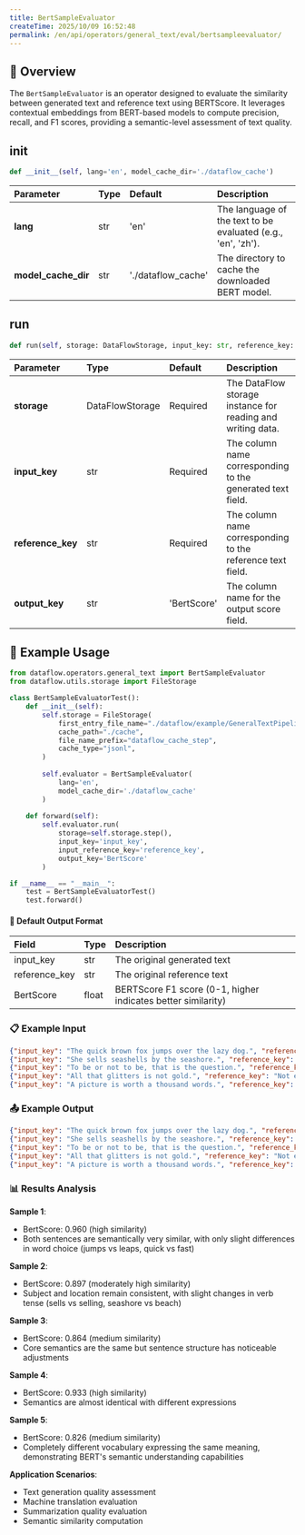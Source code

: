 ```yaml
---
title: BertSampleEvaluator
createTime: 2025/10/09 16:52:48
permalink: /en/api/operators/general_text/eval/bertsampleevaluator/
---
```


## 📘 Overview

The `BertSampleEvaluator` is an operator designed to evaluate the similarity between generated text and reference text using BERTScore. It leverages contextual embeddings from BERT-based models to compute precision, recall, and F1 scores, providing a semantic-level assessment of text quality.

## __init__

```python
def __init__(self, lang='en', model_cache_dir='./dataflow_cache')
```

| Parameter | Type | Default | Description |
| :--- | :--- | :--- | :--- |
| **lang** | str | 'en' | The language of the text to be evaluated (e.g., 'en', 'zh'). |
| **model_cache_dir** | str | './dataflow_cache' | The directory to cache the downloaded BERT model. |

## run

```python
def run(self, storage: DataFlowStorage, input_key: str, reference_key: str, output_key: str='BertScore')
```

| Parameter | Type | Default | Description |
| :--- | :--- | :--- | :--- |
| **storage** | DataFlowStorage | Required | The DataFlow storage instance for reading and writing data. |
| **input_key** | str | Required | The column name corresponding to the generated text field. |
| **reference_key** | str | Required | The column name corresponding to the reference text field. |
| **output_key** | str | 'BertScore' | The column name for the output score field. |

## 🧠 Example Usage

```python
from dataflow.operators.general_text import BertSampleEvaluator
from dataflow.utils.storage import FileStorage

class BertSampleEvaluatorTest():
    def __init__(self):
        self.storage = FileStorage(
            first_entry_file_name="./dataflow/example/GeneralTextPipeline/gen_input.jsonl",
            cache_path="./cache",
            file_name_prefix="dataflow_cache_step",
            cache_type="jsonl",
        )
        
        self.evaluator = BertSampleEvaluator(
            lang='en',
            model_cache_dir='./dataflow_cache'
        )
        
    def forward(self):
        self.evaluator.run(
            storage=self.storage.step(),
            input_key='input_key',
            input_reference_key='reference_key',
            output_key='BertScore'
        )

if __name__ == "__main__":
    test = BertSampleEvaluatorTest()
    test.forward()
```

#### 🧾 Default Output Format

| Field | Type | Description |
| :--- | :--- | :--- |
| input_key | str | The original generated text |
| reference_key | str | The original reference text |
| BertScore | float | BERTScore F1 score (0-1, higher indicates better similarity) |

### 📋 Example Input

```json
{"input_key": "The quick brown fox jumps over the lazy dog.", "reference_key": "A fast brown fox leaps over a lazy dog."}
{"input_key": "She sells seashells by the seashore.", "reference_key": "She is selling shells by the beach."}
{"input_key": "To be or not to be, that is the question.", "reference_key": "The question is whether to be or not."}
{"input_key": "All that glitters is not gold.", "reference_key": "Not everything that shines is gold."}
{"input_key": "A picture is worth a thousand words.", "reference_key": "A single image can convey so much meaning."}
```

### 📤 Example Output

```json
{"input_key": "The quick brown fox jumps over the lazy dog.", "reference_key": "A fast brown fox leaps over a lazy dog.", "BertScore": 0.9599858522}
{"input_key": "She sells seashells by the seashore.", "reference_key": "She is selling shells by the beach.", "BertScore": 0.8968580365}
{"input_key": "To be or not to be, that is the question.", "reference_key": "The question is whether to be or not.", "BertScore": 0.8636844754}
{"input_key": "All that glitters is not gold.", "reference_key": "Not everything that shines is gold.", "BertScore": 0.9327103496}
{"input_key": "A picture is worth a thousand words.", "reference_key": "A single image can convey so much meaning.", "BertScore": 0.8256326318}
```

### 📊 Results Analysis

**Sample 1**:
- BertScore: 0.960 (high similarity)
- Both sentences are semantically very similar, with only slight differences in word choice (jumps vs leaps, quick vs fast)

**Sample 2**:
- BertScore: 0.897 (moderately high similarity)
- Subject and location remain consistent, with slight changes in verb tense (sells vs selling, seashore vs beach)

**Sample 3**:
- BertScore: 0.864 (medium similarity)
- Core semantics are the same but sentence structure has noticeable adjustments

**Sample 4**:
- BertScore: 0.933 (high similarity)
- Semantics are almost identical with different expressions

**Sample 5**:
- BertScore: 0.826 (medium similarity)
- Completely different vocabulary expressing the same meaning, demonstrating BERT's semantic understanding capabilities

**Application Scenarios**:
- Text generation quality assessment
- Machine translation evaluation
- Summarization quality evaluation
- Semantic similarity computation
